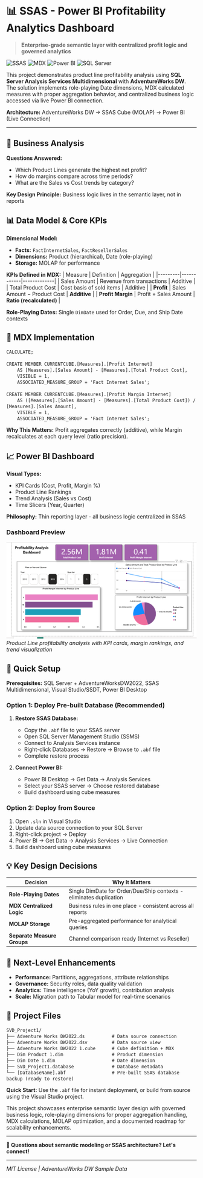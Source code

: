 # 📊 SSAS - Power BI Profitability Analytics Dashboard

> **Enterprise-grade semantic layer with centralized profit logic and governed analytics**

![SSAS](https://img.shields.io/badge/SSAS-Multidimensional-blue?logo=microsoft-sql-server&logoColor=white)
![MDX](https://img.shields.io/badge/MDX-Calculations-orange)
![Power BI](https://img.shields.io/badge/Power%20BI-Live%20Connection-yellow?logo=power-bi&logoColor=white)
![SQL Server](https://img.shields.io/badge/SQL%20Server-2022-red?logo=microsoft-sql-server&logoColor=white)

This project demonstrates product line profitability analysis using **SQL Server Analysis Services Multidimensional** with **AdventureWorks DW**. The solution implements role-playing Date dimensions, MDX calculated measures with proper aggregation behavior, and centralized business logic accessed via live Power BI connection.

**Architecture:** AdventureWorks DW → SSAS Cube (MOLAP) → Power BI (Live Connection)

---

## 🎯 Business Analysis

**Questions Answered:**
- Which Product Lines generate the highest net profit?
- How do margins compare across time periods?
- What are the Sales vs Cost trends by category?

**Key Design Principle:** Business logic lives in the semantic layer, not in reports
## 📊 Data Model & Core KPIs

**Dimensional Model:**
- **Facts:** `FactInternetSales`, `FactResellerSales` 
- **Dimensions:** Product (hierarchical), Date (role-playing)
- **Storage:** MOLAP for performance

**KPIs Defined in MDX:**
| Measure | Definition | Aggregation |
|---------|------------|-------------|
| Sales Amount | Revenue from transactions | Additive |
| Total Product Cost | Cost basis of sold items | Additive |
| **Profit** | Sales Amount − Product Cost | **Additive** |
| **Profit Margin** | Profit ÷ Sales Amount | **Ratio (recalculated)** |

**Role-Playing Dates:** Single `DimDate` used for Order, Due, and Ship Date contexts

## 🧮 MDX Implementation
```mdx
CALCULATE;

CREATE MEMBER CURRENTCUBE.[Measures].[Profit Internet]
    AS [Measures].[Sales Amount] - [Measures].[Total Product Cost],
    VISIBLE = 1,
    ASSOCIATED_MEASURE_GROUP = 'Fact Internet Sales';

CREATE MEMBER CURRENTCUBE.[Measures].[Profit Margin Internet]
    AS ([Measures].[Sales Amount] - [Measures].[Total Product Cost]) / [Measures].[Sales Amount],
    VISIBLE = 1,
    ASSOCIATED_MEASURE_GROUP = 'Fact Internet Sales';
```

**Why This Matters:** Profit aggregates correctly (additive), while Margin recalculates at each query level (ratio precision).

## 📈 Power BI Dashboard

**Visual Types:**
- KPI Cards (Cost, Profit, Margin %)
- Product Line Rankings
- Trend Analysis (Sales vs Cost)
- Time Slicers (Year, Quarter)

**Philosophy:** Thin reporting layer - all business logic centralized in SSAS

### Dashboard Preview

![Profitability Analytics Dashboard](assets/dashboard-screenshot.png)
*Product Line profitability analysis with KPI cards, margin rankings, and trend visualization*


## 🚀 Quick Setup
**Prerequisites:** SQL Server + AdventureWorksDW2022, SSAS Multidimensional, Visual Studio/SSDT, Power BI Desktop

### Option 1: Deploy Pre-built Database (Recommended)
1. **Restore SSAS Database:**
   - Copy the `.abf` file to your SSAS server
   - Open SQL Server Management Studio (SSMS)
   - Connect to Analysis Services instance
   - Right-click Databases → Restore → Browse to `.abf` file
   - Complete restore process

2. **Connect Power BI:**
   - Power BI Desktop → Get Data → Analysis Services
   - Select your SSAS server → Choose restored database
   - Build dashboard using cube measures

### Option 2: Deploy from Source
1. Open `.sln` in Visual Studio
2. Update data source connection to your SQL Server
3. Right-click project → Deploy
4. Power BI → Get Data → Analysis Services → Live Connection
5. Build dashboard using cube measures

## 💡 Key Design Decisions

| Decision | Why It Matters |
|----------|----------------|
| **Role-Playing Dates** | Single DimDate for Order/Due/Ship contexts - eliminates duplication |
| **MDX Centralized Logic** | Business rules in one place - consistent across all reports |
| **MOLAP Storage** | Pre-aggregated performance for analytical queries |
| **Separate Measure Groups** | Channel comparison ready (Internet vs Reseller) |

## 🔮 Next-Level Enhancements

- **Performance:** Partitions, aggregations, attribute relationships
- **Governance:** Security roles, data quality validation  
- **Analytics:** Time intelligence (YoY growth), contribution analysis
- **Scale:** Migration path to Tabular model for real-time scenarios

## 📁 Project Files

```
SVD_Project1/
├── Adventure Works DW2022.ds          # Data source connection
├── Adventure Works DW2022.dsv         # Data source view  
├── Adventure Works DW2022 1.cube      # Cube definition + MDX
├── Dim Product 1.dim                  # Product dimension
├── Dim Date 1.dim                     # Date dimension
├── SVD_Project1.database              # Database metadata
└── [DatabaseName].abf                 # Pre-built SSAS database backup (ready to restore)
```

**Quick Start:** Use the `.abf` file for instant deployment, or build from source using the Visual Studio project.

This project showcases enterprise semantic layer design with governed business logic, role-playing dimensions for proper aggregation handling, MDX calculations, MOLAP optimization, and a documented roadmap for scalability enhancements.

---

**💬 Questions about semantic modeling or SSAS architecture? Let's connect!**

---

*MIT License | AdventureWorks DW Sample Data*
